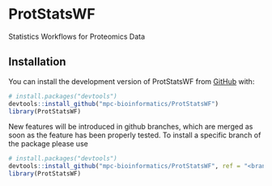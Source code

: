 # ProtStatsWF
Statistics Workflows for Proteomics Data


## Installation

You can install the development version of ProtStatsWF from
[GitHub](https://github.com/) with:

``` r
# install.packages("devtools")
devtools::install_github("mpc-bioinformatics/ProtStatsWF")
library(ProtStatsWF)
```

New features will be introduced in github branches, which are merged as soon as the feature has been properly tested.
To install a specific branch of the package please use

``` r
# install.packages("devtools")
devtools::install_github("mpc-bioinformatics/ProtStatsWF", ref = "<branchname>")
library(ProtStatsWF)
```
